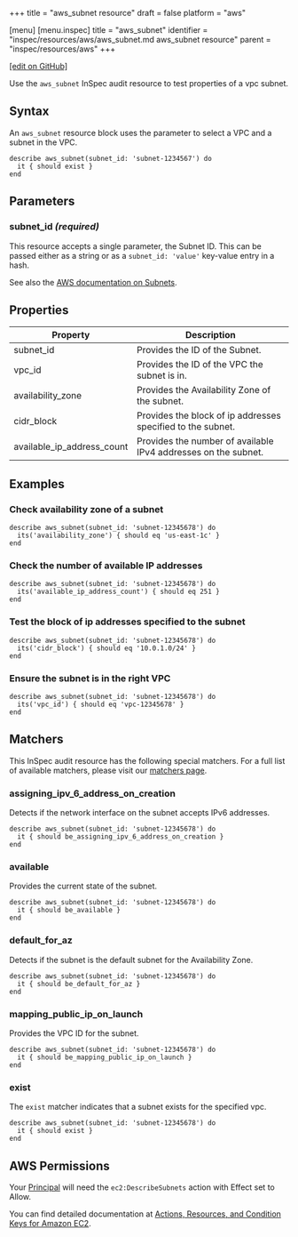 +++
title = "aws_subnet resource"
draft = false
platform = "aws"

[menu]
  [menu.inspec]
    title = "aws_subnet"
    identifier = "inspec/resources/aws/aws_subnet.md aws_subnet resource"
    parent = "inspec/resources/aws"
+++

[\[edit on GitHub\]](https://github.com/inspec/inspec-aws/blob/master/docs/resources/aws_subnet.md)

Use the `aws_subnet` InSpec audit resource to test properties of a vpc subnet.

## Syntax

An `aws_subnet` resource block uses the parameter to select a VPC and a subnet in the VPC.

    describe aws_subnet(subnet_id: 'subnet-1234567') do
      it { should exist }
    end

## Parameters

### subnet_id _(required)_

This resource accepts a single parameter, the Subnet ID.
This can be passed either as a string or as a `subnet_id: 'value'` key-value entry in a hash.

See also the [AWS documentation on Subnets](https://docs.aws.amazon.com/vpc/latest/userguide/VPC_Subnets.html).

## Properties

| Property                   | Description                                                    |
| -------------------------- | -------------------------------------------------------------- |
| subnet_id                  | Provides the ID of the Subnet.                                 |
| vpc_id                     | Provides the ID of the VPC the subnet is in.                   |
| availability_zone          | Provides the Availability Zone of the subnet.                  |
| cidr_block                 | Provides the block of ip addresses specified to the subnet.    |
| available_ip_address_count | Provides the number of available IPv4 addresses on the subnet. |

## Examples

### Check availability zone of a subnet

    describe aws_subnet(subnet_id: 'subnet-12345678') do
      its('availability_zone') { should eq 'us-east-1c' }
    end

### Check the number of available IP addresses

    describe aws_subnet(subnet_id: 'subnet-12345678') do
      its('available_ip_address_count') { should eq 251 }
    end

### Test the block of ip addresses specified to the subnet

    describe aws_subnet(subnet_id: 'subnet-12345678') do
      its('cidr_block') { should eq '10.0.1.0/24' }
    end

### Ensure the subnet is in the right VPC

    describe aws_subnet(subnet_id: 'subnet-12345678') do
      its('vpc_id') { should eq 'vpc-12345678' }
    end

## Matchers

This InSpec audit resource has the following special matchers. For a full list of available matchers, please visit our [matchers page](/inspec/matchers/).

### assigning_ipv_6_address_on_creation

Detects if the network interface on the subnet accepts IPv6 addresses.

    describe aws_subnet(subnet_id: 'subnet-12345678') do
      it { should be_assigning_ipv_6_address_on_creation }
    end

### available

Provides the current state of the subnet.

    describe aws_subnet(subnet_id: 'subnet-12345678') do
      it { should be_available }
    end

### default_for_az

Detects if the subnet is the default subnet for the Availability Zone.

    describe aws_subnet(subnet_id: 'subnet-12345678') do
      it { should be_default_for_az }
    end

### mapping_public_ip_on_launch

Provides the VPC ID for the subnet.

    describe aws_subnet(subnet_id: 'subnet-12345678') do
      it { should be_mapping_public_ip_on_launch }
    end

### exist

The `exist` matcher indicates that a subnet exists for the specified vpc.

    describe aws_subnet(subnet_id: 'subnet-12345678') do
      it { should exist }
    end

## AWS Permissions

Your [Principal](https://docs.aws.amazon.com/IAM/latest/UserGuide/intro-structure.html#intro-structure-principal) will need the `ec2:DescribeSubnets` action with Effect set to Allow.

You can find detailed documentation at [Actions, Resources, and Condition Keys for Amazon EC2](https://docs.aws.amazon.com/IAM/latest/UserGuide/list_amazonec2.html).
